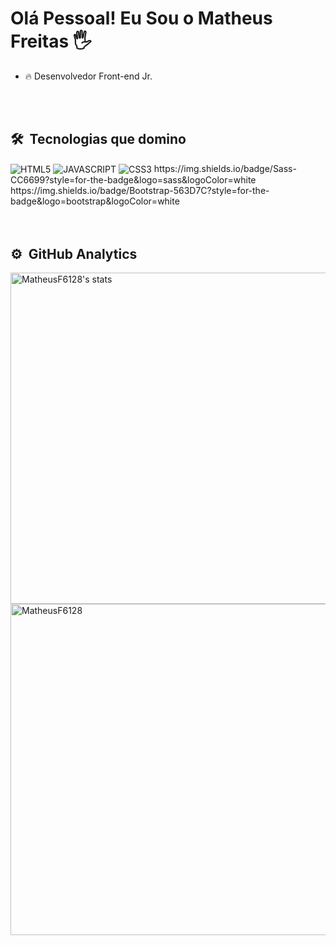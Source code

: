 <h1 align="left">Olá Pessoal! Eu Sou o Matheus Freitas 🖐</h1>


- 🔥 Desenvolvedor Front-end Jr.

<br><br>

## 🛠 &nbsp;Tecnologias que domino
<div>
<img align="center" alt="HTML5" 
src="https://img.shields.io/badge/HTML5-E34F26?style=for-the-badge&logo=html5&logoColor=white">
<img align="center" alt="JAVASCRIPT" 
src="https://img.shields.io/badge/JavaScript-F7DF1E?style=for-the-badge&logo=javascript&logoColor=black">
<img align="center" alt="CSS3" 
src="https://img.shields.io/badge/CSS3-1572B6?style=for-the-badge&logo=css3&logoColor=white">
https://img.shields.io/badge/Sass-CC6699?style=for-the-badge&logo=sass&logoColor=white
https://img.shields.io/badge/Bootstrap-563D7C?style=for-the-badge&logo=bootstrap&logoColor=white
<div>
<br><br>

## ⚙️ &nbsp;GitHub Analytics

<p align="left">
<img width="530em" src="https://github-readme-stats.vercel.app/api?username=MatheusF6128&show_icons=true&theme=tokyonight" alt="MatheusF6128's stats"/>
<img width="530em" src="https://github-readme-stats.vercel.app/api/top-langs/?username=MatheusF6128&layout=compact&theme=tokyonight" alt='MatheusF6128's most languages"/>
</p>

<br><br>


